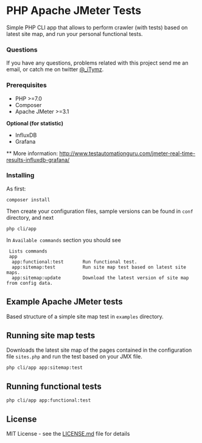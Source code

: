 # PHP Apache JMeter Tests

Simple PHP CLI app that allows to perform crawler (with tests) based on latest site map, and run your personal functional tests.

### Questions
If you have any questions, problems related with this project send me an email, or catch me on twitter [@_iTymz](https://twitter.com/_iTymz).

### Prerequisites

* PHP >=7.0
* Composer
* Apache JMeter >=3.1

**Optional (for statistic)**

* InfluxDB
* Grafana

** More information:
http://www.testautomationguru.com/jmeter-real-time-results-influxdb-grafana/

### Installing
As first:
```
composer install
```

Then create your configuration files, sample versions can be found in `conf` directory, and next

```
php cli/app
```

In `Available commands` section you should see

```  
 Lists commands
 app
  app:functional:test       Run functional test.
  app:sitemap:test          Run site map test based on latest site maps.
  app:sitemap:update        Download the latest version of site map from config data.

```

## Example Apache JMeter tests
Based structure of a simple site map test in `examples` directory.

## Running site map tests

Downloads the latest site map of the pages contained in the configuration file `sites.php`
and run the test based on your JMX file.

`php cli/app app:sitemap:test`

## Running functional tests

`php cli/app app:functional:test`

## License

MIT License - see the [LICENSE.md](LICENSE.md) file for details